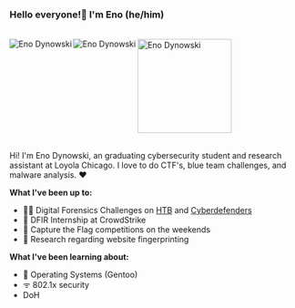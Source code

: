 ### Hello everyone!👋 I'm Eno (he/him)
<br/>
<a href="https://www.linkedin.com/in/eno-dynowski/"> <!-- linkedin-->
  <img align="left"  alt = "Eno Dynowski"  src="https://img.icons8.com/dusk/48/000000/linkedin--v1.png"/>
</a>
<a href="https://www.instagram.com/eno_dynowski/"> <!-- instagram -->
<img align="left" alt = "Eno Dynowski" width="" src="https://img.icons8.com/dusk/48/000000/instagram-new--v1.png"/>
</a>
<a href="https://tryhackme.com/p/ImOedipus"> <!-- THM -->
<img  alt = "Eno Dynowski" width="165" src="https://tryhackme-badges.s3.amazonaws.com/ImOedipus.png"/>
</a>
<br />

<br />

Hi! I'm Eno Dynowski, an graduating cybersecurity student and research assistant at Loyola Chicago. I love to do CTF's, blue team challenges, and malware analysis. ❤️

**What I've been up to:**

- 🕵️‍♂️ Digital Forensics Challenges on [HTB](https://www.hackthebox.com/home/challenges/Forensics) and [Cyberdefenders](https://cyberdefenders.org/blueteam-ctf-challenges/)
- 🦅 DFIR Internship at CrowdStrike 
- 🚩 Capture the Flag competitions on the weekends
- 🧐 Research regarding website fingerprinting

**What I've been learning about:**
- 🤮 Operating Systems (Gentoo)
- ᯤ 802.1x security
- DoH


<!--
**enodynowski/enodynowski** is a ✨ _special_ ✨ repository because its `README.md` (this file) appears on your GitHub profile.





Here are some ideas to get you started:

- 🔭 I’m currently working on ...
- 🌱 I’m currently learning ...
- 👯 I’m looking to collaborate on ...
- 🤔 I’m looking for help with ...
- 💬 Ask me about ...
- 📫 How to reach me: ...
- 😄 Pronouns: ...
- ⚡ Fun fact: ...
-->



